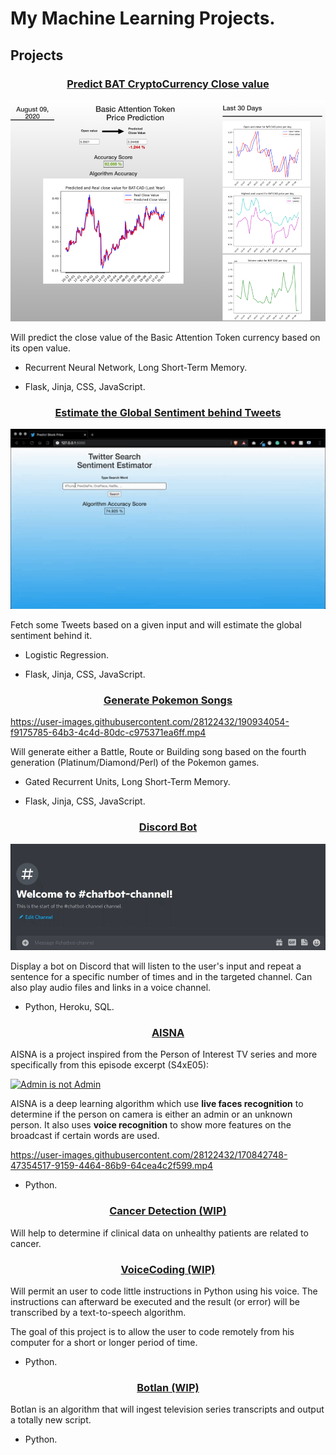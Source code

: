 # My Machine Learning Projects.

## Projects

<h3 align="center"><a href="https://github.com/Scylidose/ml-projects/tree/master/Predict_Stock_Prices">Predict BAT CryptoCurrency Close value</a></h3>

<p align="center">
  <img src="img/crypto_bat-img.png" alt="CryptoCurrency png" width="650" />
</p>

Will predict the close value of the Basic Attention Token currency based on its open value.

- Recurrent Neural Network, Long Short-Term Memory.  

- Flask, Jinja, CSS, JavaScript.


<h3 align="center"><a href="https://github.com/Scylidose/ml-projects/tree/master/Sentiment_Estimator">Estimate the Global Sentiment behind Tweets</a></h3>

<p align="center">
  <img src="img/estimation-gif.gif" alt="Sentiment_Estimator_gif" width="650" />
</p>

Fetch some Tweets based on a given input and will estimate the global sentiment behind it.

- Logistic Regression.  

- Flask, Jinja, CSS, JavaScript.


<h3 align="center"><a href="https://github.com/Scylidose/ml-projects/tree/master/Generate_Music">Generate Pokemon Songs</a></h3>

https://user-images.githubusercontent.com/28122432/190934054-f9175785-64b3-4c4d-80dc-c975371ea6ff.mp4


Will generate either a Battle, Route or Building song based on the fourth generation (Platinum/Diamond/Perl) of the Pokemon games.

- Gated Recurrent Units, Long Short-Term Memory.

- Flask, Jinja, CSS, JavaScript.

<h3 align="center"><a href="https://github.com/Scylidose/Discord-Bot">Discord Bot</a></h3>

<p align="center">
  <img src="img/discord-bot.gif" alt="Discord Bot gif" width="650" />
</p>


Display a bot on Discord that will listen to the user's input and repeat a sentence for a specific number of times and in the targeted channel. Can also play audio files and links in a voice channel.

- Python, Heroku, SQL.

<h3 align="center"><a href="https://github.com/Scylidose/AISNA">AISNA</a></h3>

  AISNA is a project inspired from the Person of Interest TV series and more specifically from this episode excerpt (S4xE05):  

  [![Admin is not Admin](http://img.youtube.com/vi/nhWe2nf24ag/0.jpg)](http://www.youtube.com/watch?v=nhWe2nf24ag "Person of Interest - Admin is not Admin")


AISNA is a deep learning algorithm which use **live faces recognition** to determine if the person on camera is either an admin or an unknown person. It also uses **voice recognition** to show more features on the broadcast if certain words are used.

https://user-images.githubusercontent.com/28122432/170842748-47354517-9159-4464-86b9-64cea4c2f599.mp4

- Python.

<h3 align="center"><a href="https://github.com/Scylidose/CancerDetection">Cancer Detection (WIP)</a></h3>

Will help to determine if clinical data on unhealthy patients are related to cancer.


<h3 align="center"><a href="https://github.com/Scylidose/VoiceCoding">VoiceCoding (WIP)</a></h3>

Will permit an user to code little instructions in Python using his voice. The instructions can afterward be executed and the result (or error) will be transcribed by a text-to-speech algorithm. 

The goal of this project is to allow the user to code remotely from his computer for a short or longer period of time.

- Python.

<h3 align="center"><a href="https://github.com/Scylidose/Botlan">Botlan (WIP)</a></h3>

Botlan is an algorithm that will ingest television series transcripts and output a totally new script.

- Python.

